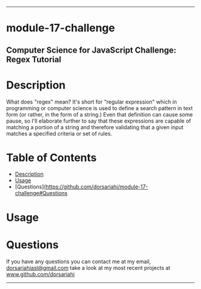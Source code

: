 - - - -
# module-17-challenge

## Computer Science for JavaScript Challenge: Regex Tutorial

# Description
What does "regex" mean? It's short for "regular expression" which in programming or computer science is used to define a search pattern in text form (or rather, in the form of a string.) Even that definition can cause some pause, so I'll elaborate further to say that these expressions are capable of matching a portion of a string and therefore validating that a given input matches a specified criteria or set of rules.

# Table of Contents
* [Description](https://github.com/dorsariahi/module-17-challenge#Description)
* [Usage](https://github.com/dorsariahi/module-17-challenge#Usage)
* [Questions](https://github.com/dorsariahi/module-17-challenge#Questions

# Usage

# Questions
If you have any questions you can contact me at my email, dorsariahiasl@gmail.com 
    take a look at my most recent projects at www.github.com/dorsariahi
- - - -
